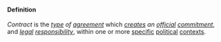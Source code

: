 #### Definition

*Contract* is the *[type](https://github.com/gcassel/Modular-Organization-Terminology/blob/master/terms/type.md) of [agreement](https://github.com/gcassel/Modular-Organization-Terminology/blob/master/terms/agree.md)* which *[creates](https://github.com/gcassel/Modular-Organization-Terminology/blob/master/terms/create.md) an [official](https://github.com/gcassel/Modular-Organization-Terminology/blob/master/terms/official.md) [commitment](https://github.com/gcassel/Modular-Organization-Terminology/blob/master/terms/commit.md)*, and *[legal](https://github.com/gcassel/Modular-Organization-Terminology/blob/master/terms/law.md) [responsibility](https://github.com/gcassel/Modular-Organization-Terminology/blob/master/terms/responsibility.md)*, within one or more [specific](https://github.com/gcassel/Modular-Organization-Terminology/blob/master/terms/specific.md) [political](https://github.com/gcassel/Modular-Organization-Terminology/blob/master/terms/politics.md) [contexts](https://github.com/gcassel/Modular-Organization-Terminology/blob/master/terms/context.md).
